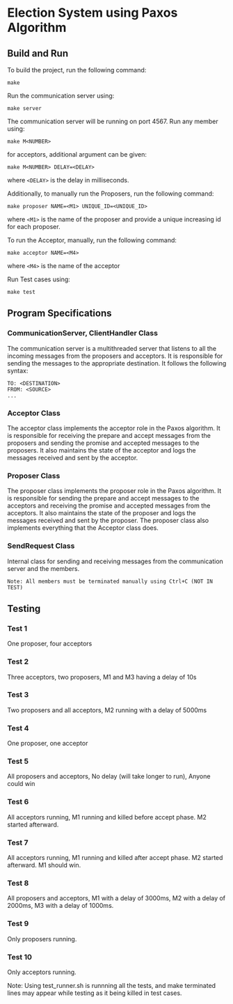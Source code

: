 # Election System using Paxos Algorithm

## Build and Run
To build the project, run the following command:
```
make
```
Run the communication server using:
```
make server
```
The communication server will be running on port 4567.
Run any member using:
```
make M<NUMBER>
```
for acceptors, additional argument can be given:
```
make M<NUMBER> DELAY=<DELAY>
```
where `<DELAY>` is the delay in milliseconds.

Additionally, to manually run the Proposers, run the following command:
```
make proposer NAME=<M1> UNIQUE_ID=<UNIQUE_ID>
```
where `<M1>` is the name of the proposer and provide a unique increasing id for each proposer.

To run the Acceptor, manually, run the following command:
```
make acceptor NAME=<M4>
```
where `<M4>` is the name of the acceptor

Run Test cases using:
```
make test
```

## Program Specifications
### CommunicationServer, ClientHandler Class
The communication server is a multithreaded server that listens to all the incoming messages from
the proposers and acceptors. It is responsible for sending the messages to the appropriate destination.
It follows the following syntax:
```
TO: <DESTINATION>
FROM: <SOURCE>
...
```
### Acceptor Class
The acceptor class implements the acceptor role in the Paxos algorithm. It is responsible for receiving the prepare
and accept messages from the proposers and sending the promise and accepted messages to the proposers. It also
maintains the state of the acceptor and logs the messages received and sent by the acceptor.

### Proposer Class
The proposer class implements the proposer role in the Paxos algorithm. It is responsible for sending the prepare
and accept messages to the acceptors and receiving the promise and accepted messages from the acceptors. It also
maintains the state of the proposer and logs the messages received and sent by the proposer.
The proposer class also implements everything that the Acceptor class does.

### SendRequest Class
Internal class for sending and receiving messages from the communication server and the members.

```Note: All members must be terminated manually using Ctrl+C (NOT IN TEST)``` 

## Testing
### Test 1
One proposer, four acceptors
### Test 2
Three acceptors, two proposers, M1 and M3 having a delay of 10s
### Test 3
Two proposers and all acceptors, M2 running with a delay of 5000ms
### Test 4
One proposer, one acceptor
### Test 5
All proposers and acceptors, No delay (will take longer to run), Anyone could win
### Test 6
All acceptors running, M1 running and killed before accept phase. M2 started afterward.
### Test 7
All acceptors running, M1 running and killed after accept phase. M2 started afterward. M1 should win.
### Test 8
All proposers and acceptors, M1 with a delay of 3000ms, M2 with a delay of 2000ms, M3 with a delay of 1000ms.
### Test 9
Only proposers running.
### Test 10
Only acceptors running.

Note: Using test_runner.sh is runnning all the tests, and make terminated lines may appear while testing as it being killed in test cases.